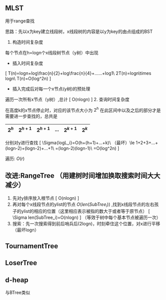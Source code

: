 ## MLST
用于range查找

思路：先以x为key建立线段树，x线段树的内容是以y为key的由点组成的BST

1. 构造时间复杂度

每个节点在h=logn个x线段树节点（y树）中出现

* 插入时间复杂度

\[
T(n)=logn+log\frac{n}{2}+log\frac{n}{4}+……+log1\\
2T(n)=logn\times logn\\
T(n)=O(log^2n)
\]
* 插入完成后对每一个x节点(y树)的预处理

遍历一次所有x节点（y树）,总计
\[
O(nlogn)
\]
2. 查询时间复杂度

在高度k的x节点停止时，对应的该节点大小为 $2^h$ 在此区间中以及之后的部分才是需要进一步查找的，总共是

|$2^h$|$2^{h+1}$|$2^{h+1}$|...| $2^{k+1}$ | $2^k$|
|--|-|-|-|-|-|

分别对y进行查找
\[
\Sigma{logL_i}=O(h+(h+1)+...+k)\\
（最坏）\le 1+2+3+...+(logn-2)+(logn-2)+...+1\\
=(logn-2)(logn-1)\\
=O(log^2n)
\]

遍历:
$O(r)$

## 改进:RangeTree （用建树时间增加换取搜索时间大大减少）
1. 先对y排序放入根节点
\[
O(nlogn)
\]
2. 再对每个x线段节点的ylist的节点 $O(len(SubTree_i))$ ,找到x线段节点的左右孩子的ylist的相应的位置（这里相应表示被指的数大于或者等于原节点）
\[
\Sigma len(SubTree_i)=O(nlogn)
\]
（等效于树中每个基本节点被遍历一次）
3. 搜索：先一次搜索得到前后哨兵后(2logn)，时刻牵住这个位置，对x进行平移（最坏logn）

## TournamentTree
## LoserTree
## d-heap
与BTree类似
